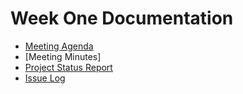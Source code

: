 # Week One Documentation
- [Meeting Agenda](Meeting-Agenda-Week-1.pdf)
- [Meeting Minutes]
- [Project Status Report](Project_Status_Report_week1.pdf)
- [Issue Log](Issue_Log_week1.pdf)
